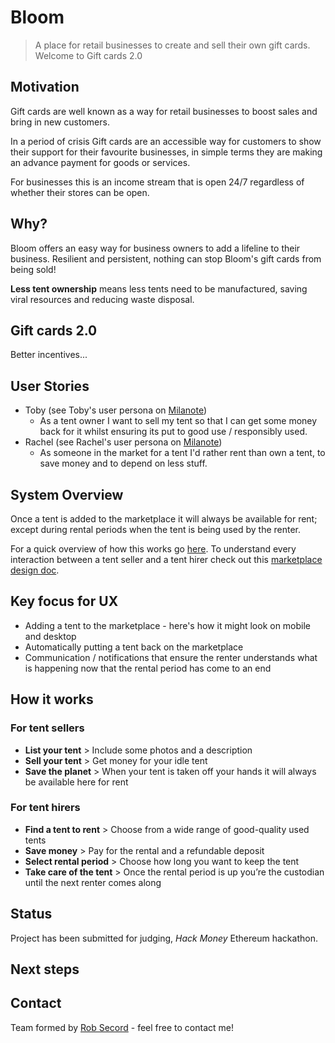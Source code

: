 # Bloom
> A place for retail businesses to create and sell their own gift cards. Welcome to Gift cards 2.0

## Motivation
Gift cards are well known as a way for retail businesses to boost sales and bring in new customers.

In a period of crisis Gift cards are an accessible way for customers to show their support for their favourite businesses, in simple terms they are making an advance payment for goods or services.

For businesses this is an income stream that is open 24/7 regardless of whether their stores can be open.

## Why?
Bloom offers an easy way for business owners to add a lifeline to their business. Resilient and persistent, nothing can stop Bloom's gift cards from being sold!

**Less tent ownership** means less tents need to be manufactured, saving viral resources and reducing waste disposal.

## Gift cards 2.0
Better incentives...

## User Stories
* Toby  (see Toby's user persona on [Milanote](https://app.milanote.com/1J9Phh1KiYulbj))
  - As a tent owner I want to sell my tent so that I can get some money back for it whilst ensuring its put to good use / responsibly used.
* Rachel  (see Rachel's user persona on [Milanote](https://app.milanote.com/1J9Pro1KiYulbl))
  - As someone in the market for a tent I'd rather rent than own a tent, to save money and to depend on less stuff.

## System Overview
Once a tent is added to the marketplace it will always be available for rent; except during rental periods when the tent is being used by the renter.

For a quick overview of how this works go [here](https://github.com/kelvinlockwood/Rent-My-Tent/blob/master/marketplace_explainer.md). To understand every interaction between a tent seller and a tent hirer check out this [marketplace design doc](https://github.com/kelvinlockwood/Rent-My-Tent/blob/master/MarketplaceDesign_RentMyTent.pdf).

## Key focus for UX
- Adding a tent to the marketplace - here's how it might look on mobile and desktop
- Automatically putting a tent back on the marketplace
- Communication / notifications that ensure the renter understands what is happening now that the rental period has come to an end

## How it works
### For tent sellers
- **List your tent** > Include some photos and a description
- **Sell your tent** > Get money for your idle tent
- **Save the planet** > When your tent is taken off your hands it will always be available here for rent
### For tent hirers
- **Find a tent to rent** > Choose from a wide range of good-quality used tents
- **Save money** > Pay for the rental and a refundable deposit
- **Select rental period** > Choose how long you want to keep the tent
- **Take care of the tent** > Once the rental period is up you’re the custodian until the next renter comes along

## Status
Project has been submitted for judging, _Hack Money_ Ethereum hackathon.

## Next steps

## Contact
Team formed by [Rob Secord](https://twitter.com/robsecord) - feel free to contact me!
